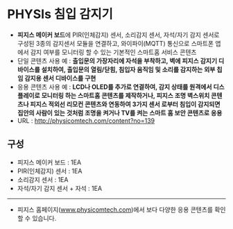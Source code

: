 PHYSIs 침입 감지기
==========================

- **피지스 메이커 보드**에 PIR(인체감지) 센서, 소리감지 센서, 자석/자기 감지 센서로 구성된 3종의 감지센서 모듈을 연결하고, 와이파이(MQTT) 통신으로 스마트폰 앱에서 감지 여부를 모니터링 할 수 있는 기본적인 스마트홈 서비스 콘텐츠
- 단일 콘텐츠 사용 예 : **출입문의 가장자리에 자석을 부착하고, 벽에 피지스 감지기 디바이스를 설치하여, 출입문의 열림/닫힘, 침입자 움직임 및 소리를 감지하는 외부 칩임 감지용 센서 디바이스를 구현**
- 응용 콘텐츠 사용 예 : **LCD나 OLED를 추가로 연결하여, 감지 상태를 원격에서 디스플레이로 모니터링 하는 스마트홈 콘텐츠를 제작하거나, 피지스 조명 벽스위치 콘텐츠나 피지스 적외선 리모컨 콘텐츠와 연동하여 3가지 센서 로부터 침입이 감지되면 집안의 사람이 있는 것처럼 조명을 켜거나 TV를 켜는 스마트 홈 보안 콘텐츠로 응용**
- URL : http://physicomtech.com/content?no=139

구성
-------------------------
- 피지스 메이커 보드 : 1EA
- PIR(인체감지) 센서 : 1EA
- 소리감지 센서 : 1EA
- 자석/자기 감지 센서 + 자석 : 1EA
---------------------------
- 피지스 홈페이지(www.physicomtech.com)에서 보다 다양한 응용 콘텐츠를 확인할 수 있습니다.
